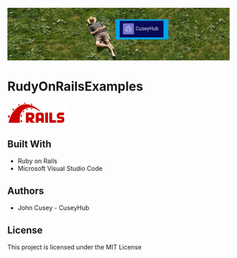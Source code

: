 ![CuseyHub](https://github.com/cusey/ImageForWiki/blob/master/Logos/CuseyHub_Banner_Small.jpg)

# RudyOnRailsExamples

<img 
src="https://github.com/cusey/ImageForWiki/blob/master/Logos/Rails.PNG" 
alt="Rails" 
height="50px"/>  

## Built With
* Ruby on Rails
* Microsoft Visual Studio Code     

## Authors
* John Cusey - CuseyHub  

## License   
This project is licensed under the MIT License
